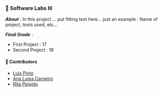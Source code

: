 ### :pushpin: Software Labs III

***About*** : In this project ... put fitting text here... just an example : Name of project, tools used, etc...

***Final Grade*** : 
  - First Project  : 17
  - Second Project : 18

#### :handshake: Contributors 
- [Luís Pinto](https://github.com/L-Pinto)
- [Ana Luísa Carneiro](https://github.com/Analucar)
- [Rita Peixoto](https://github.com/rita-peixoto)
